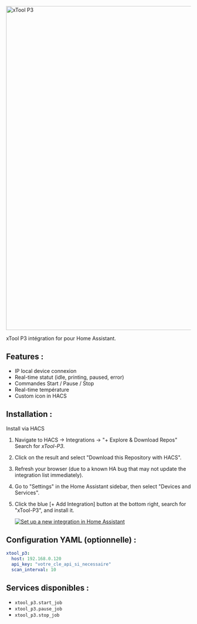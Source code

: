 <img width="3083" height="884" alt="xTool P3" src="https://github.com/user-attachments/assets/d4509657-fee1-4f48-93cf-479a61443ec7" />

xTool P3 intégration for pour Home Assistant.

## Features :

- IP local device connexion
- Real-time statut (idle, printing, paused, error)
- Commandes Start / Pause / Stop
- Real-time température
- Custom icon in HACS

## Installation :

Install via HACS

1. Navigate to HACS -> Integrations -> "+ Explore & Download Repos" Search for *xTool-P3*.
2. Click on the result and select "Download this Repository with HACS".
3. Refresh your browser (due to a known HA bug that may not update the integration list immediately).
4. Go to "Settings" in the Home Assistant sidebar, then select "Devices and Services".
5. Click the blue [+ Add Integration] button at the bottom right, search for "xTool-P3", and install it.  

   [![Set up a new integration in Home Assistant](https://my.home-assistant.io/badges/config_flow_start.svg)](https://github.com/SoFarSoGood86/xTool-P3.git)



## Configuration YAML (optionnelle) :
```yaml
xtool_p3:
  host: 192.168.0.120
  api_key: "votre_cle_api_si_necessaire"
  scan_interval: 10
```

## Services disponibles :
- `xtool_p3.start_job`
- `xtool_p3.pause_job`
- `xtool_p3.stop_job`
